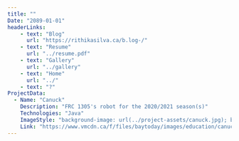 ```yaml
---
title: ""
Date: "2089-01-01"
headerLinks:
    - text: "Blog"
      url: "https://rithikasilva.ca/b.log-/"
    - text: "Resume"
      url: "../resume.pdf"
    - text: "Gallery"
      url: "../gallery"
    - text: "Home"
      url: "../"
    - text: "?"
ProjectData: 
  - Name: "Canuck"
    Description: "FRC 1305's robot for the 2020/2021 season(s)"
    Technologies: "Java"
    ImageStyle: "background-image: url(../project-assets/canuck.jpg); background-size: 44em; background-position: 0 -26em;"
    Link: "https://www.vmcdn.ca/f/files/baytoday/images/education/canuck-2020-team-1305.jpg"
---
```


